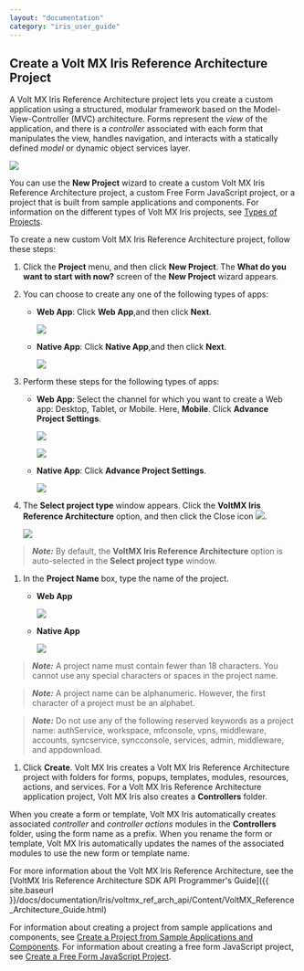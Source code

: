 ```yaml
---
layout: "documentation"
category: "iris_user_guide"
---
```

                          


Create a Volt MX Iris Reference Architecture Project
----------------------------------------------------------

A Volt MX Iris Reference Architecture project lets you create a custom application using a structured, modular framework based on the Model-View-Controller (MVC) architecture. Forms represent the _view_ of the application, and there is a _controller_ associated with each form that manipulates the view, handles navigation, and interacts with a statically defined _model_ or dynamic object services layer.

![](Resources/Images/MVC.png)

You can use the **New Project** wizard to create a custom Volt MX Iris Reference Architecture project, a custom Free Form JavaScript project, or a project that is built from sample applications and components. For information on the different types of Volt MX Iris projects, see [Types of Projects](TypesOfProjects.html).

To create a new custom Volt MX Iris Reference Architecture project, follow these steps: 

1.  Click the **Project** menu, and then click **New Project**. The **What do you want to start with now?** screen of the **New Project** wizard appears.
2.  You can choose to create any one of the following types of apps:
    *   **Web App**: Click **Web App**,and then click **Next**.  
          
        ![](Resources/Images/CreateWebApp_566x320.png)
    *   **Native App**: Click **Native App**,and then click **Next**.  
          
        ![](Resources/Images/CreateNativeApp_590x336.png)
3.  Perform these steps for the following types of apps:
    *   **Web App**: Select the channel for which you want to create a Web app: Desktop, Tablet, or Mobile. Here, **Mobile**. Click **Advance Project Settings**.  
          
        ![](Resources/Images/MobileWebApp_656x378.png)  
          
        ![](Resources/Images/MobileWebAppKRA_615x339.png)
    *   **Native App**: Click **Advance Project Settings**.  
          
        ![](Resources/Images/StartNativeApp_635x348.png)
4.  The **Select project type** window appears. Click the **VoltMX Iris Reference Architecture** option, and then click the Close icon ![](Resources/Images/CloseIcon_24x28.png).  
      
    ![](Resources/Images/KRAProject_709x359.png)

> **_Note:_** By default, the **VoltMX Iris Reference Architecture** option is auto-selected in the **Select project type** window.

1.  In the **Project Name** box, type the name of the project.
    *   **Web App**  
          
        ![](Resources/Images/SampleKRAMobileNativeApp_581x317.png)
    *   **Native App**  
          
        ![](Resources/Images/SampleNativeApp_555x303.png)

> **_Note:_** A project name must contain fewer than 18 characters. You cannot use any special characters or spaces in the project name.

> **_Note:_** A project name can be alphanumeric. However, the first character of a project must be an alphabet.

> **_Note:_** Do not use any of the following reserved keywords as a project name: authService, workspace, mfconsole, vpns, middleware, accounts, syncservice, syncconsole, services, admin, middleware, and appdownload.  

1.  Click **Create**. Volt MX Iris creates a Volt MX Iris Reference Architecture project with folders for forms, popups, templates, modules, resources, actions, and services. For a Volt MX Iris Reference Architecture application project, Volt MX Iris also creates a **Controllers** folder.

When you create a form or template, Volt MX Iris automatically creates associated _controller_ and _controller actions_ modules in the **Controllers** folder, using the form name as a prefix. When you rename the form or template, Volt MX Iris automatically updates the names of the associated modules to use the new form or template name.

For more information about the Volt MX Iris Reference Architecture, see the [VoltMX Iris Reference Architecture SDK API Programmer's Guide]({{ site.baseurl }}/docs/documentation/Iris/voltmx_ref_arch_api/Content/VoltMX_Reference_Architecture_Guide.html)

For information about creating a project from sample applications and components, see [Create a Project from Sample Applications and Components](CreateFromSampleApp.html). For information about creating a free form JavaScript project, see [Create a Free Form JavaScript Project](CreateNewProject.html).
